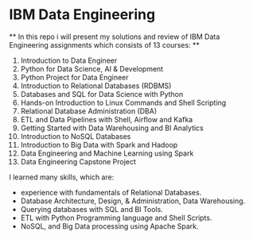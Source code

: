 # IBM Data Engineering
** In this repo i will present my solutions and review of IBM Data Engineering assignments which consists of 13 courses: **
 
 1. Introduction to Data Engineer
 2. Python for Data Science, AI & Development
 3. Python Project for Data Engineer
 4. Introduction to Relational Databases (RDBMS)
 5. Databases and SQL for Data Science with Python
 6. Hands-on Introduction to Linux Commands and Shell Scripting
 7. Relational Database Administration (DBA)
 8. ETL and Data Pipelines with Shell, Airflow and Kafka
 9. Getting Started with Data Warehousing and BI Analytics
 10. Introduction to NoSQL Databases
 11. Introduction to Big Data with Spark and Hadoop
 12. Data Engineering and Machine Learning using Spark
 13. Data Engineering Capstone Project


I learned many skills, which are:
- experience with fundamentals of Relational Databases.
- Database Architecture, Design, & Administration, Data Warehousing.
- Querying databases with SQL and BI Tools.
- ETL with Python Programming language and Shell Scripts.
- NoSQL, and Big Data processing using Apache Spark.

